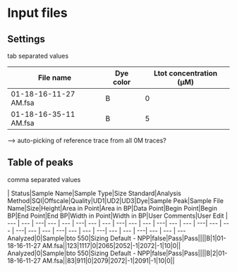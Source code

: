 # Input files

## Settings

tab separated values

|File name |Dye color | Ltot concentration (µM)
| --- | --- | ---
|01-18-16-11-27 AM.fsa|B|0
|01-18-16-35-11 AM.fsa|B|5

--> auto-picking of reference trace from all 0M traces?

## Table of peaks

comma separated values

| Status|Sample Name|Sample Type|Size Standard|Analysis Method|SQI|Offscale|Quality|UD1|UD2|UD3|Dye|Sample Peak|Sample File Name|Size|Height|Area in Point|Area in BP|Data Point|Begin Point|Begin BP|End Point|End BP|Width in Point|Width in BP|User Comments|User Edit
| --- | --- | ---| --- | --- | ---| --- | --- | ---| --- | --- | ---| --- | --- | ---| --- | --- | ---| --- | --- | ---| --- | --- | ---| --- | --- | ---| --- | --- | ---
Analyzed|0|Sample|bto 550|Sizing Default - NPP|false|Pass|Pass||||B|1|01-18-16-11-27 AM.fsa||123|1117|0|2065|2052|-1|2072|-1|10|0||
Analyzed|0|Sample|bto 550|Sizing Default - NPP|false|Pass|Pass||||B|2|01-18-16-11-27 AM.fsa||83|911|0|2079|2072|-1|2091|-1|10|0||
